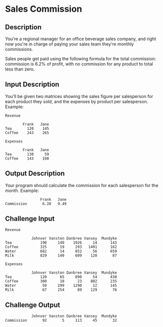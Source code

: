 # Sales Commission

## Description
You're a regional manager for an office beverage sales company, and right now you're in charge of paying your sales team they're monthly commissions.

Sales people get paid using the following formula for the total commission: commission is 6.2% of profit, with no commission for any product to total less than zero.

## Input Description
You'll be given two matrices showing the sales figure per salesperson for each product they sold, and the expenses by product per salesperson. Example:
```
Revenue 

        Frank   Jane
Tea       120    145
Coffee    243    265

Expenses

        Frank   Jane
Tea       130     59
Coffee    143    198
```

## Output Description
Your program should calculate the commission for each salesperson for the month. Example:
```
                Frank   Jane
Commission       6.20   9.49
```

## Challenge Input
```
Revenue

            Johnver Vanston Danbree Vansey  Mundyke
Tea             190     140    1926     14      143
Coffee          325      19     293   1491      162
Water           682      14     852     56      659
Milk            829     140     609    120       87

Expenses

            Johnver Vanston Danbree Vansey  Mundyke
Tea             120      65     890     54      430
Coffee          300      10      23    802      235
Water            50     299    1290     12      145
Milk             67     254      89    129       76
```

## Challenge Output
```
            Johnver Vanston Danbree Vansey  Mundyke
Commission       92       5     113     45       32
```